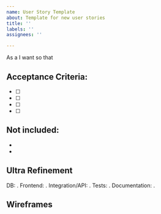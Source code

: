 ```yaml
---
name: User Story Template
about: Template for new user stories
title: ''
labels: ''
assignees: ''

---
```


As a 
I want 
so that 

## Acceptance Criteria:
- [ ] 
- [ ] 
- [ ] 
- [ ] 

## Not included:
-
-

## Ultra Refinement
DB:
 .
Frontend:
 .
Integration/API:
 .
Tests:
 .
Documentation:
 .

## Wireframes
